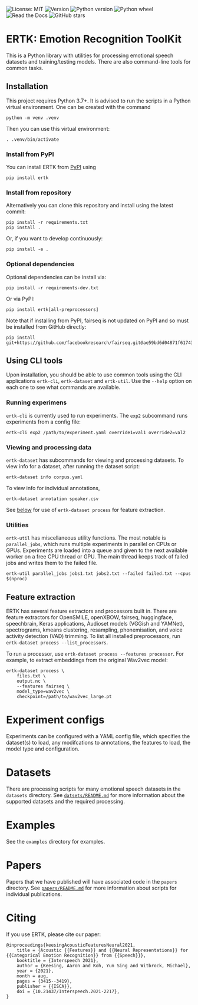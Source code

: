 ![License: MIT](https://img.shields.io/github/license/Strong-AI-Lab/emotion)
![Version](https://img.shields.io/pypi/v/ertk)
![Python version](https://img.shields.io/pypi/pyversions/ertk)
![Python wheel](https://img.shields.io/pypi/wheel/ertk)
![Read the Docs](https://img.shields.io/readthedocs/ertk)
![GitHub stars](https://img.shields.io/github/stars/Strong-AI-Lab/emotion?style=social)

# ERTK: Emotion Recognition ToolKit
This is a Python library with utilities for processing emotional
speech datasets and training/testing models. There are also command-line
tools for common tasks.

## Installation
This project requires Python 3.7+. It is advised to run the scripts in a
Python virtual environment. One can be created with the command
```
python -m venv .venv
```
Then you can use this virtual environment:
```
. .venv/bin/activate
```

### Install from PyPI
You can install ERTK from [PyPI](https://pypi.org/project/ertk/) using
```
pip install ertk
```

### Install from repository
Alternatively you can clone this repository and install using the latest
commit:
```
pip install -r requirements.txt
pip install .
```
Or, if you want to develop continuously:
```
pip install -e .
```

### Optional dependencies
Optional dependencies can be install via:
```
pip install -r requirements-dev.txt
```
Or via PyPI:
```
pip install ertk[all-preprocessors]
```
Note that if installing from PyPI, fairseq is not updated on PyPI and so
must be installed from GitHub directly:
```
pip install git+https://github.com/facebookresearch/fairseq.git@ae59bd6d04871f6174351ad46c90992e1dca7ac7
```


## Using CLI tools
Upon installation, you should be able to use common tools using the CLI
applications `ertk-cli`, `ertk-dataset` and `ertk-util`. Use the
`--help` option on each one to see what commands are available.

### Running experimens
`ertk-cli` is currently used to run experiments. The `exp2` subcommand
runs experiments from a config file:
```
ertk-cli exp2 /path/to/experiment.yaml override1=val1 override2=val2
```

### Viewing and processing data
`ertk-dataset` has subcommands for viewing and processing datasets. To
view info for a dataset, after running the dataset script:
```
ertk-dataset info corpus.yaml
```

To view info for individual annotations,
```
ertk-dataset annotation speaker.csv
```

See [below](#feature-extraction) for use of `ertk-dataset process` for
feature extraction.

### Utilities
`ertk-util` has miscellaneous utility functions. The most notable is
`parallel_jobs`, which runs multiple experiments in parallel on CPUs or
GPUs. Experiments are loaded into a queue and given to the next
available worker on a free CPU thread or GPU. The main thread keeps
track of failed jobs and writes them to the failed file.
```
ertk-util parallel_jobs jobs1.txt jobs2.txt --failed failed.txt --cpus $(nproc)
```

## Feature extraction
ERTK has several feature extractors and processors built in. There are
feature extractors for OpenSMILE, openXBOW, fairseq, huggingface,
speechbrain, Keras applications, Audioset models (VGGish and YAMNet),
spectrograms, kmeans clustering, resampling, phonemisation, and voice
activity detection (VAD) trimming. To list all installed preprocessors,
run `ertk-dataset process --list_processors`.

To run a processor, use `ertk-dataset process --features processor`.
For example, to extract embeddings from the original Wav2vec model:
```
ertk-dataset process \
    files.txt \
    output.nc \
    --features fairseq \
    model_type=wav2vec \
    checkpoint=/path/to/wav2vec_large.pt
```


# Experiment configs
Experiments can be configured with a YAML config file, which specifies
the dataset(s) to load, any modifcations to annotations, the features
to load, the model type and configuration.


# Datasets
There are processing scripts for many emotional speech datasets in the
`datasets` directory. See [`datsets/README.md`](datasets/README.md) for
more information about the supported datasets and the required
processing.


# Examples
See the `examples` directory for examples.


# Papers
Papers that we have published will have associated code in the `papers`
directory. See [`papers/README.md`](papers/README.md) for more
information about scripts for individual publications.


# Citing
If you use ERTK, please cite our paper:
```
@inproceedings{keesingAcousticFeaturesNeural2021,
    title = {Acoustic {{Features}} and {{Neural Representations}} for {{Categorical Emotion Recognition}} from {{Speech}}},
    booktitle = {Interspeech 2021},
    author = {Keesing, Aaron and Koh, Yun Sing and Witbrock, Michael},
    year = {2021},
    month = aug,
    pages = {3415--3419},
    publisher = {{ISCA}},
    doi = {10.21437/Interspeech.2021-2217},
}
```
